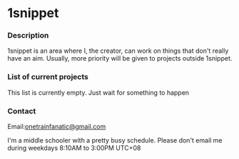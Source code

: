 # 1snippet

### Description

1snippet is an area where I, the creator, can work on things that don't really have an aim. Usually, more priority will be given to projects outside 1snippet.



### List of current projects

This list is currently empty. Just wait for something to happen

### Contact

Email:onetrainfanatic@gmail.com

I'm a middle schooler with a pretty busy schedule. Please don't email me during weekdays 8:10AM to 3:00PM UTC+08 

